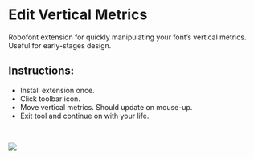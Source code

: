 # Edit Vertical Metrics

Robofont extension for quickly manipulating your font’s vertical metrics. Useful for early-stages design.

## Instructions:
* Install extension once.
* Click toolbar icon.
* Move vertical metrics. Should update on mouse-up.
* Exit tool and continue on with your life.

<br />

![](./_images/editVert_demo.gif)


